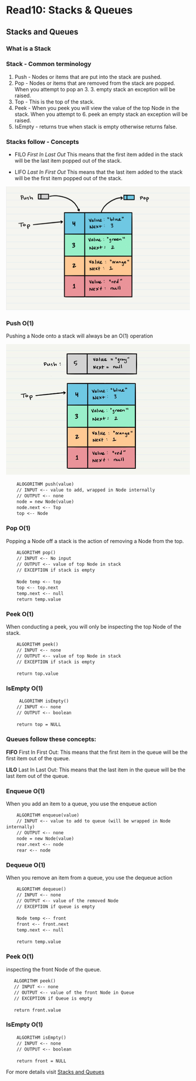 # Read10: Stacks & Queues


## Stacks and Queues 

### What is a Stack

### Stack - Common terminology

1. Push - Nodes or items that are put into the stack are pushed.
2. Pop - Nodes or items that are removed from the stack are popped. When you attempt to pop an 3. 3. empty stack an exception will be raised.
4. Top - This is the top of the stack.
5. Peek - When you peek you will view the value of the top Node in the stack. When you attempt to 6. peek an empty stack an exception will be raised.
7. IsEmpty - returns true when stack is empty otherwise returns false.


### Stacks follow - Concepts 

- FILO *First In Last Out*
This means that the first item added in the stack will be the last item popped out of the stack.

- LIFO *Last In First Out*
This means that the last item added to the stack will be the first item popped out of the stack.

![pop-push](img/Push-Pop.png)

### Push O(1)
Pushing a Node onto a stack will always be an O(1) operation

![push](img/push.jpg)

```
    ALOGORITHM push(value)
    // INPUT <-- value to add, wrapped in Node internally
    // OUTPUT <-- none
    node = new Node(value)
    node.next <-- Top
    top <-- Node
```

### Pop O(1)
Popping a Node off a stack is the action of removing a Node from the top.
```   
    ALGORITHM pop()
    // INPUT <-- No input
    // OUTPUT <-- value of top Node in stack
    // EXCEPTION if stack is empty

    Node temp <-- top
    top <-- top.next
    temp.next <-- null
    return temp.value
```

### Peek O(1)
When conducting a peek, you will only be inspecting the top Node of the stack.
```
    ALGORITHM peek()
    // INPUT <-- none
    // OUTPUT <-- value of top Node in stack
    // EXCEPTION if stack is empty

    return top.value
```

### IsEmpty O(1)

```
     ALGORITHM isEmpty()
    // INPUT <-- none
    // OUTPUT <-- boolean

    return top = NULL
```

### Queues follow these concepts:

**FIFO**
First In First Out: This means that the first item in the queue will be the first item out of the queue.

**LILO**
Last In Last Out: This means that the last item in the queue will be the last item out of the queue.

### Enqueue O(1)
When you add an item to a queue, you use the enqueue action
```
    ALGORITHM enqueue(value)
    // INPUT <-- value to add to queue (will be wrapped in Node internally)
    // OUTPUT <-- none
    node = new Node(value)
    rear.next <-- node
    rear <-- node
```

### Dequeue O(1)
When you remove an item from a queue, you use the dequeue action
```
    ALGORITHM dequeue()
    // INPUT <-- none
    // OUTPUT <-- value of the removed Node
    // EXCEPTION if queue is empty

    Node temp <-- front
    front <-- front.next
    temp.next <-- null

    return temp.value
```

### Peek O(1)
 inspecting the front Node of the queue.
 ```
    ALGORITHM peek()
    // INPUT <-- none
    // OUTPUT <-- value of the front Node in Queue
    // EXCEPTION if Queue is empty

    return front.value
 ```

 ### IsEmpty O(1)
```
    ALGORITHM isEmpty()
    // INPUT <-- none
    // OUTPUT <-- boolean

    return front = NULL
```

For more details visit [Stacks and Queues](https://codefellows.github.io/common_curriculum/data_structures_and_algorithms/Code_401/class-10/resources/stacks_and_queues.html)